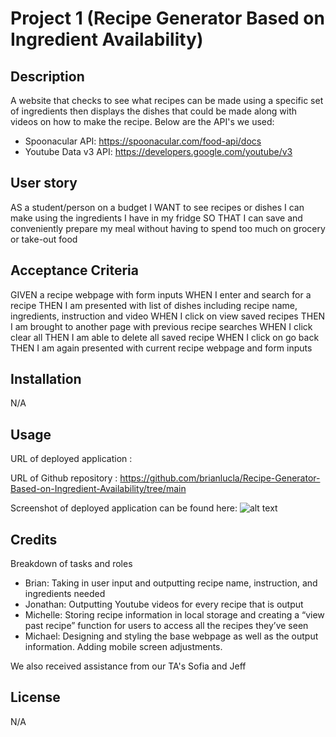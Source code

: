 # Project 1 (Recipe Generator Based on Ingredient Availability)
## Description
A website that checks to see what recipes can be made using a specific set of ingredients then displays the dishes that could be made along with videos on how to make the recipe. Below are the API's we used: 
- Spoonacular API: https://spoonacular.com/food-api/docs
- Youtube Data v3 API: https://developers.google.com/youtube/v3


## User story
AS  a student/person on a budget
I WANT to see recipes or dishes I can make using the ingredients I have in my fridge
SO THAT I can save and conveniently prepare my meal without having to spend too much on grocery or take-out food

## Acceptance Criteria
GIVEN a recipe webpage with form inputs
WHEN I enter and search for a recipe
THEN I am presented with list of dishes including recipe name, ingredients, instruction and video
WHEN I click on view saved recipes
THEN I am brought to another page with previous recipe searches
WHEN I click clear all
THEN I am able to delete all saved recipe
WHEN I click on go back
THEN I am again presented with current recipe webpage and form inputs

## Installation
N/A

## Usage
URL of deployed application :

URL of Github repository : https://github.com/brianlucla/Recipe-Generator-Based-on-Ingredient-Availability/tree/main

Screenshot of deployed application can be found here: ![alt text](./deployed%20page.jpg)

## Credits
Breakdown of tasks and roles
- Brian: Taking in user input and outputting recipe name, instruction, and ingredients needed
- Jonathan: Outputting Youtube videos for every recipe that is output
- Michelle: Storing recipe information in local storage and creating a “view past recipe” function for users to access all the recipes they’ve seen
- Michael: Designing and styling the base webpage as well as the output information. Adding mobile screen adjustments.

We also received assistance from our TA's Sofia and Jeff


## License
N/A
